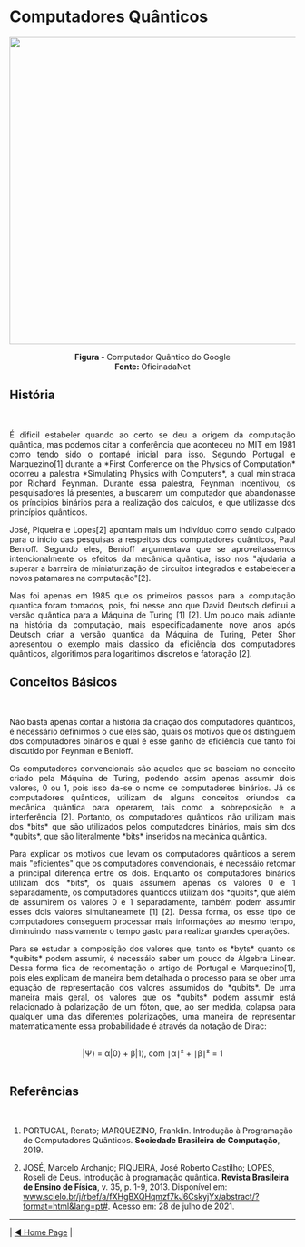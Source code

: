 # Computadores Quânticos

<p align ="center">
<img src="https://www.oficinadanet.com.br/imagens/post/36721/750xNxcapa-computador-quantico-funcional-sera-criado-pela-google-ate-2029.jpg.pagespeed.ic.68fb4d2814.jpg" width="540">
</p>

<p align="center">
<b> Figura - </b> Computador Quântico do Google <br>
<b> Fonte:  </b> OficinadaNet
</p>

## História
<br>
<p align="justify">
É dificil estabeler quando ao certo se deu a origem da computação quântica, mas podemos citar a conferência que aconteceu no MIT em 1981 como tendo sido o pontapé inicial para isso. Segundo Portugal e Marquezino[1] durante a  *First Conference on the Physics of Computation* ocorreu a palestra *Simulating Physics with Computers*, a qual ministrada por Richard Feynman. Durante essa palestra, Feynman incentivou, os pesquisadores lá presentes, a buscarem um computador que abandonasse os príncipios binários para a realização dos calculos, e que utilizasse dos princípios quânticos.
<p align="justify">
José, Piqueira e Lopes[2] apontam mais um indivíduo como sendo culpado para o inicio das pesquisas a respeitos dos computadores quânticos, Paul Benioff. Segundo eles, Benioff argumentava que se aproveitassemos intencionalmente os efeitos da mecânica quãntica, isso nos "ajudaria a superar a barreira de miniaturização de circuitos integrados e estabeleceria novos patamares na computação"[2].
<p align="justify">
Mas foi apenas em 1985 que os primeiros passos para a computação quantica foram tomados, pois, foi nesse ano que David Deutsch definui a versão quântica para a Máquina de Turing [1] [2]. Um pouco mais adiante na história da computação, mais especificadamente nove anos após Deutsch criar a versão quantica da Máquina de Turing, Peter Shor apresentou o exemplo mais classico da eficiência dos computadores quânticos, algoritimos para logaritimos discretos e fatoração [2].

<br>

## Conceitos Básicos
<br>
<p align="justify">
Não basta apenas contar a história da criação dos computadores quânticos, é necessário definirmos o que eles são, quais os motivos que os distinguem dos computadores binários e qual é esse ganho de eficiência que tanto foi discutido por Feynman e Benioff.

<p align="justify">
Os computadores convencionais são aqueles que se baseiam no conceito criado pela Máquina de Turing, podendo assim apenas assumir dois valores, 0 ou 1, pois isso da-se o nome de computadores binários. Já os computadores quânticos, utilizam de alguns conceitos oriundos da mecânica quântica para operarem, tais como a sobreposição e a interferência [2]. Portanto, os computadores quânticos não utilizam mais dos *bits* que são utilizados pelos computadores binários, mais sim dos *qubits*, que são literalmente *bits* inseridos na mecânica quântica.

<p align="justify">
Para explicar os motivos que levam os computadores quânticos a serem mais "eficientes" que os computadores convencionais, é necessáio retomar a principal diferença entre os dois. Enquanto os computadores binários utilizam dos *bits*, os quais assumem apenas os valores 0 e 1 separadamente, os computadores quânticos utilizam dos *qubits*, que além de assumirem os valores 0 e 1 separadamente, também podem assumir esses dois valores simultaneamete [1] [2]. Dessa forma, os esse tipo de computadores conseguem processar mais informações ao mesmo tempo, diminuindo massivamente o tempo gasto para realizar grandes operações.

<p align="justify">
Para se estudar a composição dos valores que, tanto os *byts* quanto os *quibits* podem assumir, é necessáio saber um pouco de Algebra Linear. Dessa forma fica de recomentação o artigo de Portugal e Marquezino[1], pois eles explicam de maneira bem detalhada o processo para se ober uma equação de representação dos valores assumidos do *qubits*. De uma maneira mais geral, os valores que os *qubits* podem assumir está relacionado à polarização de um fóton, que, ao ser medida, colapsa para qualquer uma das diferentes polarizações, uma maneira de representar matematicamente essa probabilidade é através da notação de Dirac:

<p align ="center">
<br>
|Ψ⟩ = α|0⟩ + β|1⟩, com ∣α∣² + ∣β∣² = 1
<br>
<br>
</p>

## Referências
<br>

1. PORTUGAL, Renato; MARQUEZINO, Franklin. Introdução à Programação de Computadores Quânticos. **Sociedade Brasileira de Computação**, 2019.

2. JOSÉ, Marcelo Archanjo; PIQUEIRA, José Roberto Castilho; LOPES, Roseli de Deus. Introdução à programação quântica. **Revista Brasileira de Ensino de Física**, v. 35, p. 1-9, 2013. Disponível em: www.scielo.br/j/rbef/a/fXHgBXQHqmzf7kJ6CskyjYx/abstract/?format=html&lang=pt#. Acesso em: 28 de julho de 2021.

****
| [◀ Home Page](README.md)  |
